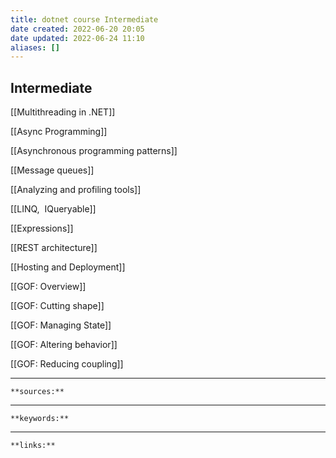 ```yaml
---
title: dotnet course Intermediate
date created: 2022-06-20 20:05
date updated: 2022-06-24 11:10
aliases: []
---
```


## Intermediate

[[Multithreading in .NET]]

[[Async Programming]]

[[Asynchronous programming patterns]]

[[Message queues]]

[[Analyzing and profiling tools]]

[[LINQ,  IQueryable]]

[[Expressions]]

[[REST architecture]]

[[Hosting and Deployment]]

[[GOF: Overview]]

[[GOF: Cutting shape]]

[[GOF: Managing State]]

[[GOF: Altering behavior]]

[[GOF: Reducing coupling]]

---

`**sources:**`

---

`**keywords:**`

---

`**links:**`
